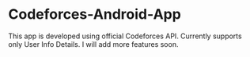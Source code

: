 # Codeforces-Android-App
This app is developed using official Codeforces API. Currently supports only User Info Details. I will add more features soon. 
